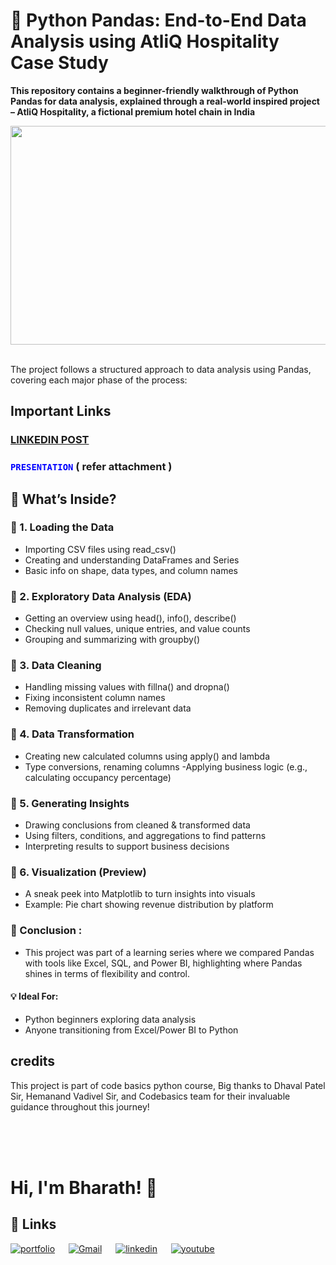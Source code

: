 
# 🐼 Python Pandas: End-to-End Data Analysis using AtliQ Hospitality Case Study
**This repository contains a beginner-friendly walkthrough of Python Pandas for data analysis, explained through a real-world inspired project – AtliQ Hospitality, a fictional premium hotel chain in India**

<img src = "https://github.com/user-attachments/assets/65ae9d7c-e393-4b57-936c-1ffae97e192c" width="800" height="350"/>

<br>
<br>

The project follows a structured approach to data analysis using Pandas, covering each major phase of the process:

## **Important Links**
### [LINKEDIN POST](https://www.linkedin.com/posts/amaresam-sai-bharath-chand-47ba50168_pandas-presentation-activity-7321424259795324928-kLEl?utm_source=share&utm_medium=member_desktop&rcm=ACoAACgFj58BoP2A-0POvwS4i3iyqDd6SpSslbo)
### <code style= "color : Blue">PRESENTATION</code> ( refer attachment )

## 📌 What’s Inside?
### 🔹 1. Loading the Data
- Importing CSV files using read_csv()
- Creating and understanding DataFrames and Series
- Basic info on shape, data types, and column names

### 🔹 2. Exploratory Data Analysis (EDA)
- Getting an overview using head(), info(), describe()
- Checking null values, unique entries, and value counts
- Grouping and summarizing with groupby()

### 🔹 3. Data Cleaning
- Handling missing values with fillna() and dropna()
- Fixing inconsistent column names
- Removing duplicates and irrelevant data

### 🔹 4. Data Transformation
- Creating new calculated columns using apply() and lambda
- Type conversions, renaming columns
-Applying business logic (e.g., calculating occupancy percentage)

### 🔹 5. Generating Insights
- Drawing conclusions from cleaned & transformed data
- Using filters, conditions, and aggregations to find patterns
- Interpreting results to support business decisions

### 🔹 6. Visualization (Preview)
- A sneak peek into Matplotlib to turn insights into visuals
- Example: Pie chart showing revenue distribution by platform

### 🎥 Conclusion :
- This project was part of a learning series where we compared Pandas with tools like Excel, SQL, and Power BI, highlighting where Pandas shines in terms of flexibility and control.

#### 💡 Ideal For:
- Python beginners exploring data analysis
- Anyone transitioning from Excel/Power BI to Python

## **credits**
This project is part of code basics python course,
Big thanks to Dhaval Patel Sir, Hemanand Vadivel Sir, and Codebasics team for their invaluable guidance throughout this journey!

<br>
<br>
<br>

# Hi, I'm Bharath! 👋

## 🔗 Links
[![portfolio](https://img.shields.io/badge/my_portfolio-000?style=for-the-badge&logo=ko-fi&logoColor=white)](https://codebasics.io/portfolio/Amaresam-Sai-Bharath-Chand)
&emsp;
[![Gmail](https://img.shields.io/badge/bharath.temp3@gmail.com-white?logo=Gmail)](mailto:bharath.temp3@gmail.com)
&emsp;
[![linkedin](https://img.shields.io/badge/linkedin-0A66C2?style=for-the-badge&logo=linkedin&logoColor=white)](https://www.linkedin.com/in/amaresam-sai-bharath-chand-47ba50168/)
&emsp;
[![youtube](https://img.shields.io/badge/youtube-1DA1F2?style=for-the-badge&logo=youtube&logoColor=red)](https://youtu.be/ZkzLYNFPqwk)
&emsp;


